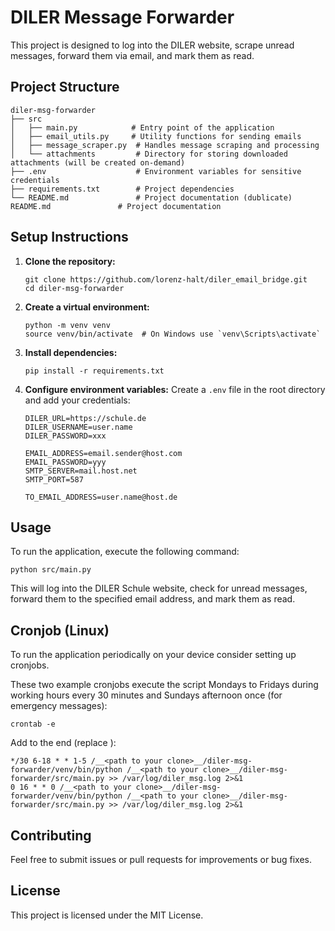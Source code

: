 # DILER Message Forwarder

This project is designed to log into the DILER website, scrape unread messages, forward them via email, and mark them as read. 

## Project Structure

```
diler-msg-forwarder
├── src
│   ├── main.py            # Entry point of the application
│   ├── email_utils.py     # Utility functions for sending emails
│   ├── message_scraper.py  # Handles message scraping and processing
│   └── attachments         # Directory for storing downloaded attachments (will be created on-demand)
├── .env                    # Environment variables for sensitive credentials
├── requirements.txt        # Project dependencies
└── README.md               # Project documentation (dublicate)
README.md               # Project documentation
```

## Setup Instructions

1. **Clone the repository:**
   ```
   git clone https://github.com/lorenz-halt/diler_email_bridge.git
   cd diler-msg-forwarder
   ```

2. **Create a virtual environment:**
   ```
   python -m venv venv
   source venv/bin/activate  # On Windows use `venv\Scripts\activate`
   ```

3. **Install dependencies:**
   ```
   pip install -r requirements.txt
   ```

4. **Configure environment variables:**
   Create a `.env` file in the root directory and add your credentials:
   ```
   DILER_URL=https://schule.de
   DILER_USERNAME=user.name
   DILER_PASSWORD=xxx

   EMAIL_ADDRESS=email.sender@host.com
   EMAIL_PASSWORD=yyy
   SMTP_SERVER=mail.host.net
   SMTP_PORT=587

   TO_EMAIL_ADDRESS=user.name@host.de
   ```

## Usage

To run the application, execute the following command:
```
python src/main.py
```

This will log into the DILER Schule website, check for unread messages, forward them to the specified email address, and mark them as read.

## Cronjob (Linux)

To run the application periodically on your device consider setting up cronjobs.

These two example cronjobs execute the script Mondays to Fridays during working hours every 30 minutes and Sundays afternoon once (for emergency messages):
```
crontab -e
```
Add to the end (replace __<path to your clone>__):
```
*/30 6-18 * * 1-5 /__<path to your clone>__/diler-msg-forwarder/venv/bin/python /__<path to your clone>__/diler-msg-forwarder/src/main.py >> /var/log/diler_msg.log 2>&1
0 16 * * 0 /__<path to your clone>__/diler-msg-forwarder/venv/bin/python /__<path to your clone>__/diler-msg-forwarder/src/main.py >> /var/log/diler_msg.log 2>&1
```

## Contributing

Feel free to submit issues or pull requests for improvements or bug fixes. 

## License

This project is licensed under the MIT License.
